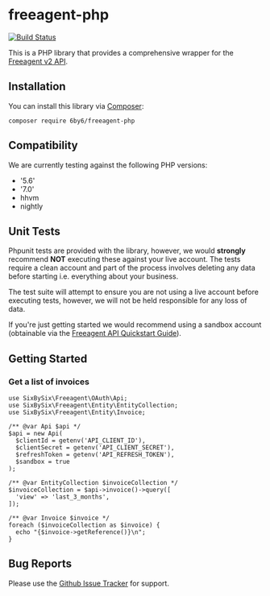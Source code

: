 # freeagent-php
[![Build Status](https://travis-ci.org/6by6/freeagent-php.svg?branch=master)](https://travis-ci.org/6by6/freeagent-php)

This is a PHP library that provides a comprehensive wrapper for the [Freeagent v2 API](https://dev.freeagent.com/).

## Installation
You can install this library via [Composer](https://getcomposer.org/download/):

`composer require 6by6/freeagent-php`

## Compatibility 
We are currently testing against the following PHP versions:
* '5.6'
* '7.0'
* hhvm
* nightly

## Unit Tests
Phpunit tests are provided with the library, however, we would **strongly** 
recommend **NOT** executing these against your live account. The tests 
require a clean account and part of the process involves deleting any 
data before starting i.e. everything about your business.

The test suite will attempt to ensure you are not using a live account before
executing tests, however, we will not be held responsible for any loss of 
data.

If you're just getting started we would recommend using a sandbox 
account (obtainable via the [Freeagent API Quickstart Guide](https://dev.freeagent.com/docs/quick_start)).

## Getting Started

### Get a list of invoices
```
use SixBySix\Freeagent\OAuth\Api;
use SixBySix\Freeagent\Entity\EntityCollection;
use SixBySix\Freeagent\Entity\Invoice;

/** @var Api $api */
$api = new Api(
  $clientId = getenv('API_CLIENT_ID'),
  $clientSecret = getenv('API_CLIENT_SECRET'),
  $refreshToken = getenv('API_REFRESH_TOKEN'),
  $sandbox = true
);

/** @var EntityCollection $invoiceCollection */
$invoiceCollection = $api->invoice()->query([
  'view' => 'last_3_months',
]);

/** @var Invoice $invoice */
foreach ($invoiceCollection as $invoice) {
  echo "{$invoice->getReference()}\n";
}
```

## Bug Reports
Please use the [Github Issue Tracker](https://github.com/6by6/freeagent-php/issues) for support.

